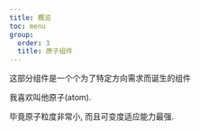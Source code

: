 ```yaml
---
title: 概览
toc: menu
group:
  order: 3
  title: 原子组件
---
```


这部分组件是一个个为了特定方向需求而诞生的组件

我喜欢叫他原子(atom).

毕竟原子粒度非常小, 而且可变度适应能力最强.
